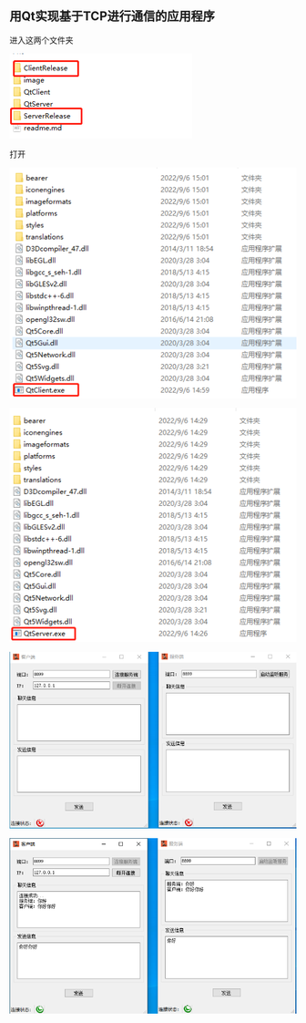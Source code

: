 ## 用Qt实现基于TCP进行通信的应用程序

进入这两个文件夹

![image-20220906150718696](./image/image-20220906150718696.png)

打开

![image-20220906150753417](./image/image-20220906150753417.png)

![image-20220906150809148](./image/image-20220906150809148.png)

![image-20220906150857604](./image/image-20220906150857604.png)

![image-20220906150946662](./image/image-20220906150946662.png)